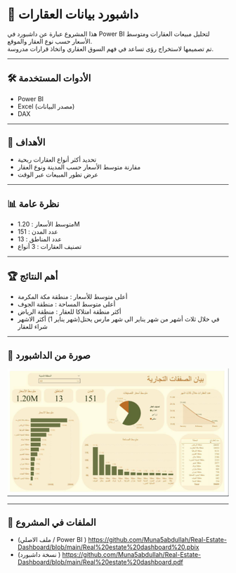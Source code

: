 # 🏡 داشبورد بيانات العقارات

هذا المشروع عبارة عن داشبورد في Power BI لتحليل مبيعات العقارات ومتوسط الأسعار حسب نوع العقار والموقع.  
تم تصميمها لاستخراج رؤى تساعد في فهم السوق العقاري واتخاذ قرارات مدروسة.

---
## 🛠 الأدوات المستخدمة
- Power BI  
- Excel (مصدر البيانات)  
- DAX
---

## 🎯 الأهداف
- تحديد أكثر أنواع العقارات ربحية  
- مقارنة متوسط الأسعار حسب المدينة ونوع العقار  
- عرض تطور المبيعات عبر الوقت
---

## 📊 نظرة عامة
- متوسط الأسعار : 1.20M
- عدد المدن : 151
- عدد المناطق : 13
- تصنيف العقارات : 3 أنواع

 ---

## 🏆 أهم النتائج
- أعلى متوسط للأسعار : منطقة مكة المكرمة
- أعلى متوسط المساحة : منطقة الجوف
- أكثر منطقة امتلاكا للعقار : منطقة الرياض
- في خلال ثلاث أشهر من شهر يناير الى شهر مارس يحتل(شهر يناير 1) أكثر الاشهر شراء للعقار
--- 

## 📸 صورة من الداشبورد 
![Dashboard](Dashboard.jpg)  

---
## 📂 الملفات في المشروع
- (ملف الاصلي / Power BI ) https://github.com/Muna5abdullah/Real-Estate-Dashboard/blob/main/Real%20estate%20dashboard%20.pbix 
- (نسخة داشبورد )  https://github.com/Muna5abdullah/Real-Estate-Dashboard/blob/main/Real%20estate%20dashboard.pdf 

